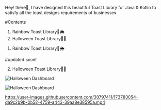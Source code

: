 Hey! there👋, I have designed this beautiful Toast Library for Java & Kotlin to satisfy all the toast designs requirements of businesses



#Contents

1) Rainbow Toast Library🌈🌦
2) Halloween Toast Library🎃🦇


1. Rainbow Toast Library🌈🌦

#updated soon!

2. Halloween Toast Library🎃🦇

![Halloween Dashboard](https://user-images.githubusercontent.com/30797411/173759066-88f9f0ca-2de2-4cad-baa5-699b6ad1e0be.svg)

![Halloween Dashboard](https://user-images.githubusercontent.com/30797411/173585931-c1bc56a5-6927-4b6b-8bce-4fa00200dfcb.svg)

https://user-images.githubusercontent.com/30797411/173780054-da9c2b9b-0b52-4759-a443-39aa8e38595a.mp4



